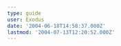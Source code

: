 ```yaml
---
type: guide
user: Exodus
date: '2004-06-18T14:58:37.000Z'
lastmod: '2004-07-13T12:20:52.000Z'
---
```


